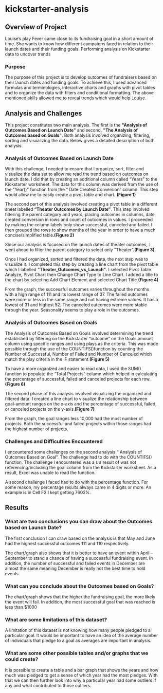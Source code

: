 # kickstarter-analysis
## Overview of Project
Louise’s play Fever came close to its fundraising goal in a short amount of time. She wants to know how different campaigns fared in relation to their launch dates and their funding goals. Performing analysis on Kickstarter data to uncover trends
### Purpose
The purpose of this project is to develop outcomes of fundraisers based on their launch dates and funding goals. To achieve this, I used advanced formulas and terminologies, interactive charts and graphs with pivot tables and  to organize the data with filters and conditional formatting. The above mentioned skills allowed me to reveal trends which would help Louise.
## Analysis and Challenges
This project constitutes two main analysis.  The first is the **"Analysis of Outcomes Based on Launch Date"** and second, **"The Analysis of Outcomes based on Goals"**. Both analysis involved organizing, filtering, sorting and visualizing the data. Below gives a detailed description of both analysis.
### Analysis of Outcomes Based on Launch Date
With this challenge, I needed to ensure that I organize, sort, filter and visualize the data set to allow me read the trend based on outcomes on launch date. I did that by creating an additional column  called “Years” to the Kickstarter worksheet. The data for this column was derived from the use of the "Year()" function from the “ Date Created Conversion” column. This step would allow me to easily create a pivot table and chart. **(Figure 1)**

The second part of this analysis involved creating a pivot table in a different sheet labelled **“Theater Outcomes by Launch Date”**.  This step involved filtering the parent category and years, placing outcomes in columns, date created conversion in rows and count of outcomes in values. I proceeded by making the column labels only show successful, canceled and failed.  I then grouped the rows to show months of the year in order to have a much concise/simplified table.**(Figure 2)**

Since our analysis is focused on the launch dates of theater outcomes, I went ahead to filter the parent category to select only “Theater”.**(Figure 3)**

Once I had organized, sorted and filtered the data, the next step was to visualize it. I completed this step by creating a line chart from the pivot table which I labelled **"Theater_Outcomes_vs_Launch"**.  I selected Pivot Table Analyze, Pivot Chart then Change Chart Type to Line Chart.  I added a title to the chart by selecting Add Chart Element and selected Chart Title.**(Figure 4)**

From the graph, the successful outcomes varies throughout the months  with a high range of 111 and its lowest range of 37. The failed outcomes were more or less in the same range and not having extreme values. It has a lowest of 31 and highest 52. The canceled outcomes were more stable through the year. Seasonality seems to play a role in the outcomes.   
### Analysis of Outcomes Based on Goals
The Analysis of Outcomes Based on Goals involved determining the trend established by filtering on the Kickstarter “outcome” on the Goals amount column using specific ranges  and using plays as the criteria. This was made possible through the use of the COUNTIFS()function by counting the Number of Successful, Number of Failed and Number of Canceled which match the play criteria in the IF statement.**(Figure 5)**

To have a more organized and easier to read data, I used the SUM() function to populate the “Total Projects” column which helped in calculating the percentage of successful, failed and canceled projects for each row.**(Figure 6)**

The second phase of this analysis involved visualizing the organized and filtered data. I created a line chart to visualize the relationship between goal-amount ranges on the x-axis and the percentage of successful, failed, or canceled projects on the y-axis.**(Figure 7)**

From the graph, the goal ranges less 10,000 had the most number of projects. Both the successful and failed projects within those ranges had the highest number of projects. 

### Challenges and Difficulties Encountered

I encountered some challenges on the second analysis “ Analysis of Outcomes Based on Goal”. The challenge had to do with the COUNTIFS() function. The challenge I encountered was a s a result of was not referencing/including the goal column from the Kickstarter worksheet. As a result, Excel was unable to read the function. 

A second challenge I faced had to do with the percentage function. For some reason, my  percentage results always came in 4 digits or more. An example is in Cell F2 I kept getting 7603%.
## Results
### What are two conclusions you can draw about the Outcomes based on Launch Date?
The first conclusion I can draw based on the analysis is that May and June had the highest successful outcomes 111 and 110 respectively.  

The chart/graph also shows that it is better to have an event within April – September to stand a chance of having a successful fundraising event. In addition, the number of successful and failed events in December are almost the same meaning December is really not the best time to hold events.

### What can you conclude about the Outcomes based on Goals?
The chart/graph shows that the higher the fundraising goal, the more likely the event will fail. In addition, the most successful goal that was reached is less than $1000

### What are some limitations of this dataset?
A limitation of this dataset is not knowing how many people pledged to a particular goal. It would be important to have an idea of the average number of individuals that pledge to a goal as averages are important in analysis. 

### What are some other possible tables and/or graphs that we could create?
It is possible to create a table and a bar graph that shows the years and how much was pledged to get a sense of which year had the most pledges. With that we can then further look into why a particular year had some outliers if any and what contributed to those outliers.

